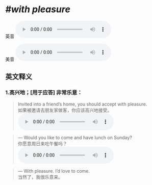 # ***\#with pleasure*** 
英音
<audio src="./media/with pleasure1_AAC.aac" controls="controls"></audio>

美音
<audio src="./media/with pleasure2_AAC.aac" controls="controls"></audio>



  

英文释义
---
### 1.**高兴地；[用于应答] 非常乐意：**  

 > Invited into a friend’s home, you should accept with pleasure.  
 > 如果被邀请去朋友家做客，你应该高兴地接受。    
<audio src="./media/Invited into a friend’s home_AAC.aac" controls="controls"></audio>

 > — Would you like to come and have lunch on Sunday?   
 > 你愿意周日来吃午餐吗？    
<audio src="./media/pleasure-9.aac" controls="controls"></audio>

 > — With pleasure. I’d love to come.   
 > 当然了，我很乐意来。    


